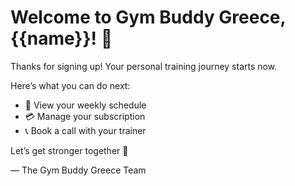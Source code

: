 # Welcome to Gym Buddy Greece, {{name}}! 🎉

Thanks for signing up! Your personal training journey starts now.

Here’s what you can do next:
- 📅 View your weekly schedule
- 💳 Manage your subscription
- 📞 Book a call with your trainer

Let’s get stronger together 💪

— The Gym Buddy Greece Team
